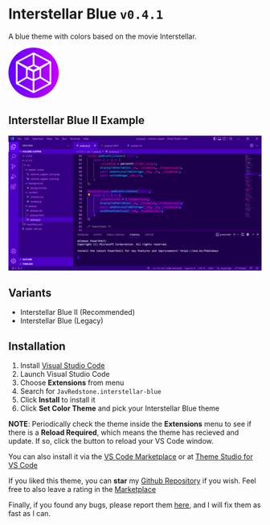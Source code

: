 # Interstellar Blue `v0.4.1`

A blue theme with colors based on the movie Interstellar.

<img src="https://raw.githubusercontent.com/JavRedstone/interstellar-blue-vscode-theme/main/icon.png" alt="Preview" width="100" height="100">

## Interstellar Blue II Example
<img src="https://raw.githubusercontent.com/JavRedstone/interstellar-blue-vscode-theme/main/example.png" alt="Preview">

## Variants

- Interstellar Blue II (Recommended)
- Interstellar Blue (Legacy)

## Installation

1.  Install [Visual Studio Code](https://code.visualstudio.com/)
2.  Launch Visual Studio Code
3.  Choose **Extensions** from menu
4.  Search for `JavRedstone.interstellar-blue`
5.  Click **Install** to install it
6.  Click **Set Color Theme** and pick your Interstellar Blue theme

**NOTE**: Periodically check the theme inside the **Extensions** menu to see if there is a **Reload Required**, which means the theme has recieved and update. If so, click the button to reload your VS Code window.

You can also install it via the [VS Code Marketplace](https://marketplace.visualstudio.com/items?itemName=JavRedstone.interstellar-blue&ssr=false#overview) or at [Theme Studio for VS Code](https://themes.vscode.one/theme/JavRedstone/BhdXx2a0)

If you liked this theme, you can **star** my [Github Repository](https://github.com/JavRedstone/interstellar-blue-vscode-theme) if you wish. Feel free to also leave a rating in the [Marketplace](https://marketplace.visualstudio.com/items?itemName=JavRedstone.interstellar-blue&ssr=false#review-details)

Finally, if you found any bugs, please report them [here](https://github.com/JavRedstone/interstellar-blue-vscode-theme/issues), and I will fix them as fast as I can.